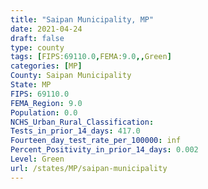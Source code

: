 ```yaml
---
title: "Saipan Municipality, MP"
date: 2021-04-24
draft: false
type: county
tags: [FIPS:69110.0,FEMA:9.0,,Green]
categories: [MP]
County: Saipan Municipality
State: MP
FIPS: 69110.0
FEMA_Region: 9.0
Population: 0.0
NCHS_Urban_Rural_Classification: 
Tests_in_prior_14_days: 417.0
Fourteen_day_test_rate_per_100000: inf
Percent_Positivity_in_prior_14_days: 0.002
Level: Green
url: /states/MP/saipan-municipality
---
```



